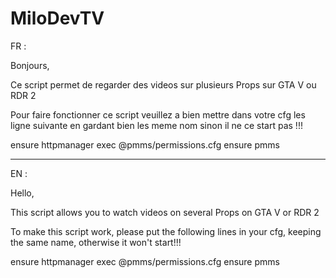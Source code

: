 # MiloDevTV

FR :

Bonjours,

Ce script permet de regarder des videos sur plusieurs Props sur GTA V ou RDR 2

Pour faire fonctionner ce script veuillez a bien mettre dans votre cfg les ligne suivante en gardant bien les meme nom sinon il ne ce start pas !!!

ensure httpmanager
exec @pmms/permissions.cfg
ensure pmms

---------------------------------------------------------------------------------------------------------------------------------------------------

EN :

Hello,

This script allows you to watch videos on several Props on GTA V or RDR 2

To make this script work, please put the following lines in your cfg, keeping the same name, otherwise it won't start!!!

ensure httpmanager
exec @pmms/permissions.cfg
ensure pmms
